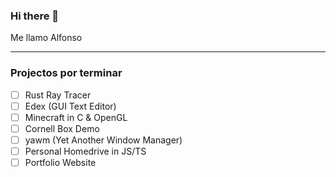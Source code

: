 ### Hi there 👋

Me llamo Alfonso

<!--
**Alfurtx/Alfurtx** is a ✨ _special_ ✨ repository because its `README.md` (this file) appears on your GitHub profile.

Here are some ideas to get you started:

- 🔭 I’m currently working on ...
- 🌱 I’m currently learning ...
- 👯 I’m looking to collaborate on ...
- 🤔 I’m looking for help with ...
- 💬 Ask me about ...
- 📫 How to reach me: ...
- 😄 Pronouns: ...
- ⚡ Fun fact: ...
-->

---

### Projectos por terminar
- [ ] Rust Ray Tracer
- [ ] Edex (GUI Text Editor)
- [ ] Minecraft in C & OpenGL
- [ ] Cornell Box Demo
- [ ] yawm (Yet Another Window Manager)
- [ ] Personal Homedrive in JS/TS
- [ ] Portfolio Website
